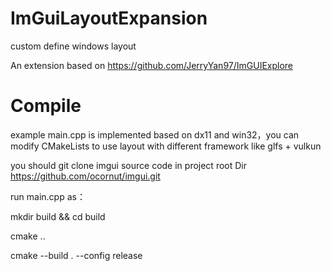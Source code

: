 # ImGuiLayoutExpansion
custom define windows layout

An extension based on https://github.com/JerryYan97/ImGUIExplore


# Compile
example main.cpp is implemented based on dx11 and win32，you can modify CMakeLists to use layout with different framework like glfs + vulkun

you should git clone imgui source code in  project root Dir  https://github.com/ocornut/imgui.git
 
run main.cpp as：


mkdir build && cd build

cmake ..

cmake --build . --config release
